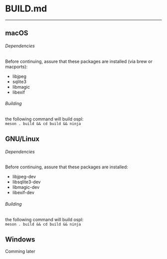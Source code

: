 # BUILD.md
---------------------------------------------------
## macOS 
###### Dependencies
Before continuing, assure that these packages are installed (via brew or macports):

- libjpeg
- sqlite3
- libmagic
- libexif

###### Building
the following command will build ospl:   
`meson . build && cd build && ninja`

## GNU/Linux
###### Dependencies
Before continuing, assure that these packages are installed:
- libjpeg-dev
- libsqlite3-dev
- libmagic-dev
- libexif-dev

###### Building
the following command will build ospl:   
`meson . build && cd build && ninja`

## Windows
Comming later